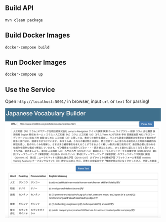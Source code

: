 ## Build API
```
mvn clean package
```

## Build Docker Images
```
docker-compose build
```

## Run Docker Images
```
docker-compose up
```

## Use the Service
Open `http://localhost:5001/` in browser, input `url` or `text` for parsing! 

![ui.png](./ui.png)